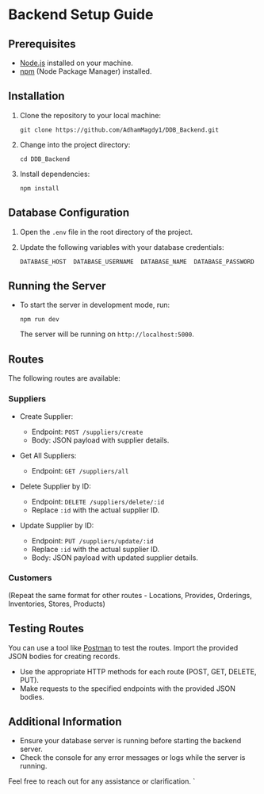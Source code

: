 # Backend Setup Guide

## Prerequisites
- [Node.js](https://nodejs.org/) installed on your machine.
- [npm](https://www.npmjs.com/) (Node Package Manager) installed.

## Installation
1. Clone the repository to your local machine:
   ```
   git clone https://github.com/AdhamMagdy1/DDB_Backend.git
   ```

1.  Change into the project directory:

    

    `cd DDB_Backend`

2.  Install dependencies:

   

    `npm install`

Database Configuration
----------------------

1.  Open the `.env` file in the root directory of the project.

2.  Update the following variables with your database credentials:

   

    `DATABASE_HOST 
DATABASE_USERNAME 
DATABASE_NAME 
DATABASE_PASSWORD `

Running the Server
------------------

-   To start the server in development mode, run:

  

    `npm run dev`

    The server will be running on `http://localhost:5000`.

Routes
------

The following routes are available:

### Suppliers

-   Create Supplier:

    -   Endpoint: `POST /suppliers/create`
    -   Body: JSON payload with supplier details.
-   Get All Suppliers:

    -   Endpoint: `GET /suppliers/all`
-   Delete Supplier by ID:

    -   Endpoint: `DELETE /suppliers/delete/:id`
    -   Replace `:id` with the actual supplier ID.
-   Update Supplier by ID:

    -   Endpoint: `PUT /suppliers/update/:id`
    -   Replace `:id` with the actual supplier ID.
    -   Body: JSON payload with updated supplier details.

### Customers

(Repeat the same format for other routes - Locations, Provides, Orderings, Inventories, Stores, Products)

Testing Routes
--------------

You can use a tool like [Postman](https://www.postman.com/) to test the routes. Import the provided JSON bodies for creating records.

-   Use the appropriate HTTP methods for each route (POST, GET, DELETE, PUT).
-   Make requests to the specified endpoints with the provided JSON bodies.

Additional Information
----------------------

-   Ensure your database server is running before starting the backend server.
-   Check the console for any error messages or logs while the server is running.


Feel free to reach out for any assistance or clarification.
`
